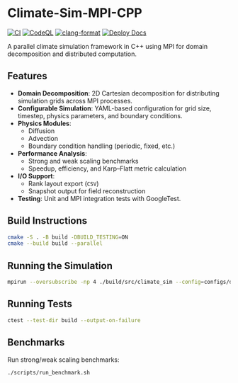 # Climate-Sim-MPI-CPP
[![CI](https://github.com/antoniorizzoeng/climate-sim-mpi-cpp/actions/workflows/ci.yml/badge.svg)](../../actions/workflows/ci.yml)
[![CodeQL](https://github.com/antoniorizzoeng/climate-sim-mpi-cpp/actions/workflows/codeql.yml/badge.svg)](../../actions/workflows/codeql.yml)
[![clang-format](https://github.com/antoniorizzoeng/climate-sim-mpi-cpp/actions/workflows/format.yml/badge.svg)](https://github.com/antoniorizzoeng/climate-sim-mpi-cpp/actions/workflows/format.yml)
[![Deploy Docs](https://github.com/antoniorizzoeng/climate-sim-mpi-cpp/actions/workflows/docs.yml/badge.svg)](https://github.com/antoniorizzoeng/climate-sim-mpi-cpp/actions/workflows/docs.yml)

A parallel climate simulation framework in C++ using MPI for domain decomposition and distributed computation.

## Features

- **Domain Decomposition**: 2D Cartesian decomposition for distributing simulation grids across MPI processes.
- **Configurable Simulation**: YAML-based configuration for grid size, timestep, physics parameters, and boundary conditions.
- **Physics Modules**:
  - Diffusion
  - Advection
  - Boundary condition handling (periodic, fixed, etc.)
- **Performance Analysis**:
  - Strong and weak scaling benchmarks
  - Speedup, efficiency, and Karp–Flatt metric calculation
- **I/O Support**:
  - Rank layout export (`CSV`)
  - Snapshot output for field reconstruction
- **Testing**: Unit and MPI integration tests with GoogleTest.

## Build Instructions

```bash
cmake -S . -B build -DBUILD_TESTING=ON
cmake --build build --parallel
```

## Running the Simulation

```bash
mpirun --oversubscribe -np 4 ./build/src/climate_sim --config=configs/dev.yaml
```

## Running Tests

```bash
ctest --test-dir build --output-on-failure
```

## Benchmarks

Run strong/weak scaling benchmarks:

```bash
./scripts/run_benchmark.sh
```
